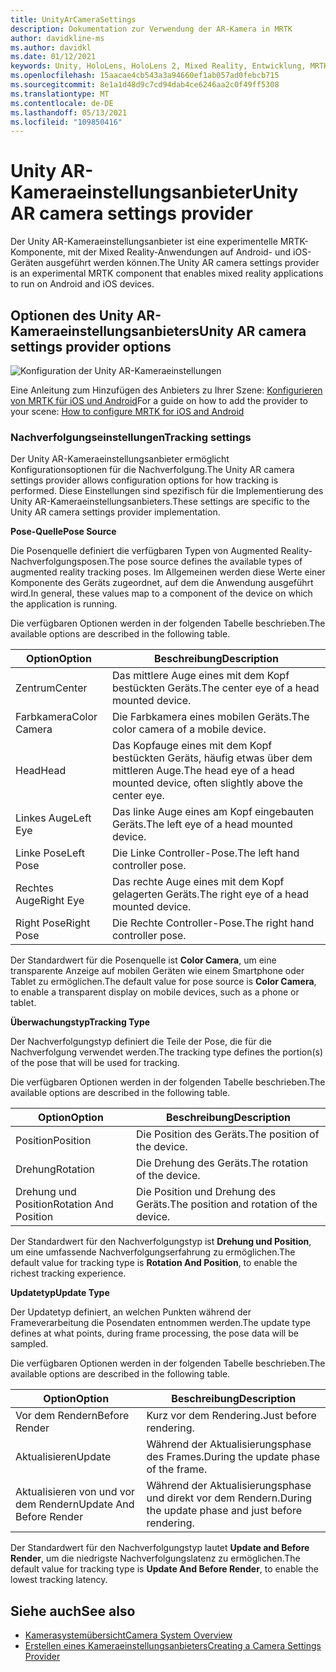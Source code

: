 ```yaml
---
title: UnityArCameraSettings
description: Dokumentation zur Verwendung der AR-Kamera in MRTK
author: davidkline-ms
ms.author: davidkl
ms.date: 01/12/2021
keywords: Unity, HoloLens, HoloLens 2, Mixed Reality, Entwicklung, MRTK, AR-Kamera,
ms.openlocfilehash: 15aacae4cb543a3a94660ef1ab057ad0febcb715
ms.sourcegitcommit: 8e1a1d48d9c7cd94dab4ce6246aa2c0f49ff5308
ms.translationtype: MT
ms.contentlocale: de-DE
ms.lasthandoff: 05/13/2021
ms.locfileid: "109850416"
---
```

# <a name="unity-ar-camera-settings-provider"></a><span data-ttu-id="be5d9-104">Unity AR-Kameraeinstellungsanbieter</span><span class="sxs-lookup"><span data-stu-id="be5d9-104">Unity AR camera settings provider</span></span>

<span data-ttu-id="be5d9-105">Der Unity AR-Kameraeinstellungsanbieter ist eine experimentelle MRTK-Komponente, mit der Mixed Reality-Anwendungen auf Android- und iOS-Geräten ausgeführt werden können.</span><span class="sxs-lookup"><span data-stu-id="be5d9-105">The Unity AR camera settings provider is an experimental MRTK component that enables mixed reality applications to run on Android and iOS devices.</span></span>

## <a name="unity-ar-camera-settings-provider-options"></a><span data-ttu-id="be5d9-106">Optionen des Unity AR-Kameraeinstellungsanbieters</span><span class="sxs-lookup"><span data-stu-id="be5d9-106">Unity AR camera settings provider options</span></span>

![Konfiguration der Unity AR-Kameraeinstellungen](../images/camera-system/UnityArSettingsConfiguration.png)

<span data-ttu-id="be5d9-108">Eine Anleitung zum Hinzufügen des Anbieters zu Ihrer Szene: [Konfigurieren von MRTK für iOS und Android](../../supported-devices/using-ar-foundation.md)</span><span class="sxs-lookup"><span data-stu-id="be5d9-108">For a guide on how to add the provider to your scene: [How to configure MRTK for iOS and Android](../../supported-devices/using-ar-foundation.md)</span></span>

### <a name="tracking-settings"></a><span data-ttu-id="be5d9-109">Nachverfolgungseinstellungen</span><span class="sxs-lookup"><span data-stu-id="be5d9-109">Tracking settings</span></span>

<span data-ttu-id="be5d9-110">Der Unity AR-Kameraeinstellungsanbieter ermöglicht Konfigurationsoptionen für die Nachverfolgung.</span><span class="sxs-lookup"><span data-stu-id="be5d9-110">The Unity AR camera settings provider allows configuration options for how tracking is performed.</span></span> <span data-ttu-id="be5d9-111">Diese Einstellungen sind spezifisch für die Implementierung des Unity AR-Kameraeinstellungsanbieters.</span><span class="sxs-lookup"><span data-stu-id="be5d9-111">These settings are specific to the Unity AR camera settings provider implementation.</span></span>

<span data-ttu-id="be5d9-112">**Pose-Quelle**</span><span class="sxs-lookup"><span data-stu-id="be5d9-112">**Pose Source**</span></span>

<span data-ttu-id="be5d9-113">Die Posenquelle definiert die verfügbaren Typen von Augmented Reality-Nachverfolgungsposen.</span><span class="sxs-lookup"><span data-stu-id="be5d9-113">The pose source defines the available types of augmented reality tracking poses.</span></span> <span data-ttu-id="be5d9-114">Im Allgemeinen werden diese Werte einer Komponente des Geräts zugeordnet, auf dem die Anwendung ausgeführt wird.</span><span class="sxs-lookup"><span data-stu-id="be5d9-114">In general, these values map to a component of the device on which the application is running.</span></span>

<span data-ttu-id="be5d9-115">Die verfügbaren Optionen werden in der folgenden Tabelle beschrieben.</span><span class="sxs-lookup"><span data-stu-id="be5d9-115">The available options are described in the following table.</span></span>

| <span data-ttu-id="be5d9-116">Option</span><span class="sxs-lookup"><span data-stu-id="be5d9-116">Option</span></span> | <span data-ttu-id="be5d9-117">Beschreibung</span><span class="sxs-lookup"><span data-stu-id="be5d9-117">Description</span></span> |
| --- | --- |
| <span data-ttu-id="be5d9-118">Zentrum</span><span class="sxs-lookup"><span data-stu-id="be5d9-118">Center</span></span> | <span data-ttu-id="be5d9-119">Das mittlere Auge eines mit dem Kopf bestückten Geräts.</span><span class="sxs-lookup"><span data-stu-id="be5d9-119">The center eye of a head mounted device.</span></span> |
| <span data-ttu-id="be5d9-120">Farbkamera</span><span class="sxs-lookup"><span data-stu-id="be5d9-120">Color Camera</span></span> | <span data-ttu-id="be5d9-121">Die Farbkamera eines mobilen Geräts.</span><span class="sxs-lookup"><span data-stu-id="be5d9-121">The color camera of a mobile device.</span></span> |
| <span data-ttu-id="be5d9-122">Head</span><span class="sxs-lookup"><span data-stu-id="be5d9-122">Head</span></span> | <span data-ttu-id="be5d9-123">Das Kopfauge eines mit dem Kopf bestückten Geräts, häufig etwas über dem mittleren Auge.</span><span class="sxs-lookup"><span data-stu-id="be5d9-123">The head eye of a head mounted device, often slightly above the center eye.</span></span> |
| <span data-ttu-id="be5d9-124">Linkes Auge</span><span class="sxs-lookup"><span data-stu-id="be5d9-124">Left Eye</span></span> | <span data-ttu-id="be5d9-125">Das linke Auge eines am Kopf eingebauten Geräts.</span><span class="sxs-lookup"><span data-stu-id="be5d9-125">The left eye of a head mounted device.</span></span> |
| <span data-ttu-id="be5d9-126">Linke Pose</span><span class="sxs-lookup"><span data-stu-id="be5d9-126">Left Pose</span></span> | <span data-ttu-id="be5d9-127">Die Linke Controller-Pose.</span><span class="sxs-lookup"><span data-stu-id="be5d9-127">The left hand controller pose.</span></span> |
| <span data-ttu-id="be5d9-128">Rechtes Auge</span><span class="sxs-lookup"><span data-stu-id="be5d9-128">Right Eye</span></span> | <span data-ttu-id="be5d9-129">Das rechte Auge eines mit dem Kopf gelagerten Geräts.</span><span class="sxs-lookup"><span data-stu-id="be5d9-129">The right eye of a head mounted device.</span></span> |
| <span data-ttu-id="be5d9-130">Right Pose</span><span class="sxs-lookup"><span data-stu-id="be5d9-130">Right Pose</span></span> | <span data-ttu-id="be5d9-131">Die Rechte Controller-Pose.</span><span class="sxs-lookup"><span data-stu-id="be5d9-131">The right hand controller pose.</span></span> |

<span data-ttu-id="be5d9-132">Der Standardwert für die Posenquelle ist **Color Camera**, um eine transparente Anzeige auf mobilen Geräten wie einem Smartphone oder Tablet zu ermöglichen.</span><span class="sxs-lookup"><span data-stu-id="be5d9-132">The default value for pose source is **Color Camera**, to enable a transparent display on mobile devices, such as a phone or tablet.</span></span>

<span data-ttu-id="be5d9-133">**Überwachungstyp**</span><span class="sxs-lookup"><span data-stu-id="be5d9-133">**Tracking Type**</span></span>

<span data-ttu-id="be5d9-134">Der Nachverfolgungstyp definiert die Teile der Pose, die für die Nachverfolgung verwendet werden.</span><span class="sxs-lookup"><span data-stu-id="be5d9-134">The tracking type defines the portion(s) of the pose that will be used for tracking.</span></span>

<span data-ttu-id="be5d9-135">Die verfügbaren Optionen werden in der folgenden Tabelle beschrieben.</span><span class="sxs-lookup"><span data-stu-id="be5d9-135">The available options are described in the following table.</span></span>

| <span data-ttu-id="be5d9-136">Option</span><span class="sxs-lookup"><span data-stu-id="be5d9-136">Option</span></span> | <span data-ttu-id="be5d9-137">Beschreibung</span><span class="sxs-lookup"><span data-stu-id="be5d9-137">Description</span></span> |
| --- | --- |
| <span data-ttu-id="be5d9-138">Position</span><span class="sxs-lookup"><span data-stu-id="be5d9-138">Position</span></span> | <span data-ttu-id="be5d9-139">Die Position des Geräts.</span><span class="sxs-lookup"><span data-stu-id="be5d9-139">The position of the device.</span></span> |
| <span data-ttu-id="be5d9-140">Drehung</span><span class="sxs-lookup"><span data-stu-id="be5d9-140">Rotation</span></span> | <span data-ttu-id="be5d9-141">Die Drehung des Geräts.</span><span class="sxs-lookup"><span data-stu-id="be5d9-141">The rotation of the device.</span></span> |
| <span data-ttu-id="be5d9-142">Drehung und Position</span><span class="sxs-lookup"><span data-stu-id="be5d9-142">Rotation And Position</span></span> | <span data-ttu-id="be5d9-143">Die Position und Drehung des Geräts.</span><span class="sxs-lookup"><span data-stu-id="be5d9-143">The position and rotation of the device.</span></span> |

<span data-ttu-id="be5d9-144">Der Standardwert für den Nachverfolgungstyp ist **Drehung und Position**, um eine umfassende Nachverfolgungserfahrung zu ermöglichen.</span><span class="sxs-lookup"><span data-stu-id="be5d9-144">The default value for tracking type is **Rotation And Position**, to enable the richest tracking experience.</span></span>

<span data-ttu-id="be5d9-145">**Updatetyp**</span><span class="sxs-lookup"><span data-stu-id="be5d9-145">**Update Type**</span></span>

<span data-ttu-id="be5d9-146">Der Updatetyp definiert, an welchen Punkten während der Frameverarbeitung die Posendaten entnommen werden.</span><span class="sxs-lookup"><span data-stu-id="be5d9-146">The update type defines at what points, during frame processing, the pose data will be sampled.</span></span>

<span data-ttu-id="be5d9-147">Die verfügbaren Optionen werden in der folgenden Tabelle beschrieben.</span><span class="sxs-lookup"><span data-stu-id="be5d9-147">The available options are described in the following table.</span></span>

| <span data-ttu-id="be5d9-148">Option</span><span class="sxs-lookup"><span data-stu-id="be5d9-148">Option</span></span> | <span data-ttu-id="be5d9-149">Beschreibung</span><span class="sxs-lookup"><span data-stu-id="be5d9-149">Description</span></span> |
| --- | --- |
| <span data-ttu-id="be5d9-150">Vor dem Rendern</span><span class="sxs-lookup"><span data-stu-id="be5d9-150">Before Render</span></span> | <span data-ttu-id="be5d9-151">Kurz vor dem Rendering.</span><span class="sxs-lookup"><span data-stu-id="be5d9-151">Just before rendering.</span></span> |
| <span data-ttu-id="be5d9-152">Aktualisieren</span><span class="sxs-lookup"><span data-stu-id="be5d9-152">Update</span></span> | <span data-ttu-id="be5d9-153">Während der Aktualisierungsphase des Frames.</span><span class="sxs-lookup"><span data-stu-id="be5d9-153">During the update phase of the frame.</span></span> |
| <span data-ttu-id="be5d9-154">Aktualisieren von und vor dem Rendern</span><span class="sxs-lookup"><span data-stu-id="be5d9-154">Update And Before Render</span></span> | <span data-ttu-id="be5d9-155">Während der Aktualisierungsphase und direkt vor dem Rendern.</span><span class="sxs-lookup"><span data-stu-id="be5d9-155">During the update phase and just before rendering.</span></span> |

<span data-ttu-id="be5d9-156">Der Standardwert für den Nachverfolgungstyp lautet **Update and Before Render**, um die niedrigste Nachverfolgungslatenz zu ermöglichen.</span><span class="sxs-lookup"><span data-stu-id="be5d9-156">The default value for tracking type is **Update And Before Render**, to enable the lowest tracking latency.</span></span>

## <a name="see-also"></a><span data-ttu-id="be5d9-157">Siehe auch</span><span class="sxs-lookup"><span data-stu-id="be5d9-157">See also</span></span>

- [<span data-ttu-id="be5d9-158">Kamerasystemübersicht</span><span class="sxs-lookup"><span data-stu-id="be5d9-158">Camera System Overview</span></span>](camera-system-overview.md)
- [<span data-ttu-id="be5d9-159">Erstellen eines Kameraeinstellungsanbieters</span><span class="sxs-lookup"><span data-stu-id="be5d9-159">Creating a Camera Settings Provider</span></span>](create-settings-provider.md)
